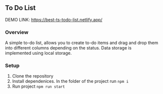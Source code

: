 
## To Do List

DEMO LINK: https://best-ts-todo-list.netlify.app/

### Overview
A simple to-do list, allows you to create to-do items and drag and drop them into different columns depending on the status. Data storage is implemented using local storage.


### Setup 
1. Clone the repository
2. Install dependenices. In the folder of the project run `npm i`
3. Run project `npm run start`